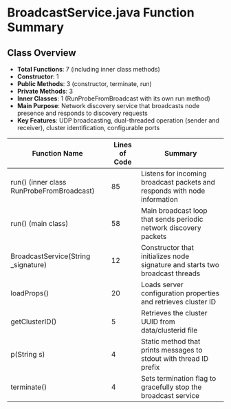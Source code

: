 # BroadcastService.java Function Summary

## Class Overview

- __Total Functions__: 7 (including inner class methods)
- __Constructor__: 1
- __Public Methods__: 3 (constructor, terminate, run)
- __Private Methods__: 3
- __Inner Classes__: 1 (RunProbeFromBroadcast with its own run method)
- __Main Purpose__: Network discovery service that broadcasts node presence and responds to discovery requests
- __Key Features__: UDP broadcasting, dual-threaded operation (sender and receiver), cluster identification, configurable ports


| Function Name | Lines of Code | Summary |
|---------------|---------------|---------|
| run() (inner class RunProbeFromBroadcast) | 85 | Listens for incoming broadcast packets and responds with node information |
| run() (main class) | 58 | Main broadcast loop that sends periodic network discovery packets |
| BroadcastService(String _signature) | 12 | Constructor that initializes node signature and starts two broadcast threads |
| loadProps() | 20 | Loads server configuration properties and retrieves cluster ID |
| getClusterID() | 5 | Retrieves the cluster UUID from data/clusterid file |
| p(String s) | 4 | Static method that prints messages to stdout with thread ID prefix |
| terminate() | 4 | Sets termination flag to gracefully stop the broadcast service |

